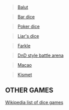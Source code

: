 > [Balut](https://en.wikipedia.org/wiki/Balut_(game))

> [Bar dice](https://en.wikipedia.org/wiki/Bar_dice)

> [Poker dice](https://en.wikipedia.org/wiki/Poker_dice)

> [Liar's dice](https://en.wikipedia.org/wiki/Liar%27s_dice)

> [Farkle](https://en.wikipedia.org/wiki/Farkle)

> [DnD style battle arena](https://github.com/hollanjs/DnDStyleBattleArena)

> [Macao](https://en.wikipedia.org/wiki/Macao_(dice_game))

> [Kismet](https://en.wikipedia.org/wiki/Kismet_(dice_game))

## OTHER GAMES

[Wikipedia list of dice games](https://en.wikipedia.org/wiki/List_of_dice_games)